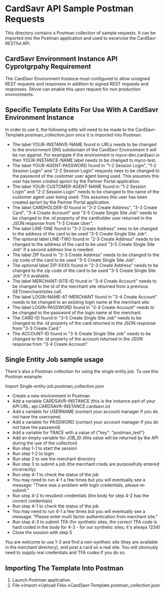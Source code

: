 # CardSavr API Sample Postman Requests

This directory contains a Postman collection of sample requests.  It can be imported into the Postman application and used to excercise the CardSavr RESTful API.  

## CardSavr Environment Instance API Cyprotgrpahy Requirement

The CardSavr Environment Instance must configured to allow unsigned REST requests and responses in addition to signed REST requests and responses.  Stivve can enable this upon request for non production environments.

## Specific Template Edits For Use With A CardSavr Environment Instance

In order to use it, the following edits will need to be made to the CardSavr-Template.postman_collection.json once it is imported into Postman.

- The label YOUR-INSTANVE-NAME found in URLs needs to be changed to the enviornment DNS subdomain of the CardSavr Environment it will be run against.  For exampple if the environment is myco-dev.cardsavr.io then YOUR-INSTANCE-NAME label needs to be changed to myco-test.
- The label YOUR-AGENT-PASSWORD found in "1-2 Session Login", "1-2 Session Login" and "2-2 Session Login" requests nees to be changed to the password of the customer user agent being used. This assumes this user has been created apriori by the Partner Portal application.
- The label YOUR-CUSTOMER-AGENT-NAME found in "1-2 Session Login" and "2-2 Session Login" needs to be changed to the name of the customer agent user being used.  This assumes this user has been created apriori by the Partner Portal application.
- The label CARDHOLDER-ID found in "3-2 Create Address", "3-3 Create Card", "3-4 Create Account" and "3-5 Create Single Site Job" needs to be changed to the :id property of the cardholder user returned in the JSON response from "1-3 Create User". 
- The label LINE-ONE found in "3-2 Create Address" nees to be changed to the address of the card to be used "3-5 Create Single Site Job".
- The optional label LINE-TWO found in "2-3 Create Address" needs to be changed to the address of the card to be used "3-5 Create Single Site Job" if a second address line is needed. 
- The label ZIP found in "2-3 Create Address" needs to be changed to the zip code of the card to be used "3-5 Create SIngle Site Job".
- The optional label ZIP-XXXX found in "2-3 Create Address" needs to be changed to the zip code of the card to be used "3-5 Create Single Site Job" if it available.
- The label MERCHANT-SITE-ID found in "3-4 Create Account" needs to be changed to the id of the merchant site returned from a previous GET/merchant/sites call.
- The label LOGIN-NAME-AT-MERCHANT found in "3-4 Create Account" needs to be changed to an existing login name at the merchant site.
- The label LOGIN-PASSWORD found in "3-4 Create Account" needs to be changed to the password of the login name at the merchant.
- The CARD-ID found in "3-5 Create Single Site Job" needs to be changed to the :id property of the card returned in the JSON response from "3-3 Create Card."
- The ACCOUNT-ID found in "3-5 Create Single Site Job" needs to be changed to the :id property of the account returned in the JSON response from "3-4 Create Account".

## Single Entity Job sample usage
There's also a Postman collection for using the single entity job.  To use this Postman example:

Import Single-entity-job.postman_collection.json

- Create a new environment in Postman
- Add a variable CARDSAVR-INSTANCE (this is the instance part of your API URL: api.CARDSAVR-INSTANCE.cardsavr.io)
- Add a variable for USERNAME (contact your account manager if you do not have the username)
- Add a variable for PASSWORD (contact your account manager if you do not have the password)
- Add a variable for TRACE with a value of {"key": "postman_test"}
- Add an empty variable for JOB_ID  (this value will be returned by the API during the use of the collection)
- Run step 1-1 to start the session
- Run step 1-2 to login
- Run step 2 to see the merchant directory
- Run step 3 to submit a job (the merchant creds are purposefully entered incorrectly)
- Run step 4-1 to check the status of the job
- You may need to run 4-1 a few times but you will eventually see a message:  "There was a problem with login credentials, please re-submit."
- Run step 4-2 to resubmit credentials (the body for step 4-2 has the correct credentials)
- Run step 4-1 to check the status of the job
- You may need to run 4-1 a few times but you will eventually see a message:  "Please enter multi factor authentication from merchant site."
- Run step 4-3 to submit TFA (for synthetic sites, the correct TFA code is hard coded in the body for 4-3 - for our synthetic sites, it's always 1234)
- Close the session with step 5

You are welcome to use 1-3 and find a non-syntheic site (they are available in the merchant directory), and post a card on a real site.  You will obviously need to supply real credentials and TFA codes if you do so.


## Importing The Template Into Postman

1. Launch Postman application.
2. File->Import->Upload Files->CardSavr-Template.postman_collection.json
